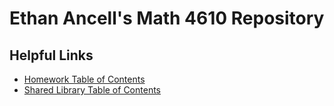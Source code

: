 # Ethan Ancell's Math 4610 Repository

## Helpful Links
* [Homework Table of Contents](https://github.com/ethanancell/math4610/blob/master/homework/homework_table_of_contents.md)
* [Shared Library Table of Contents](https://github.com/ethanancell/math4610/blob/master/software_manual/table_of_contents.md)
